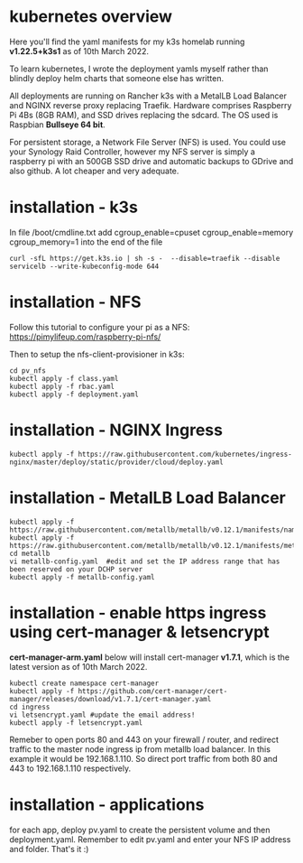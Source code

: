 # kubernetes overview

Here you'll find the yaml manifests for my k3s homelab running **v1.22.5+k3s1** as of 10th March 2022. 

To learn kubernetes, I wrote the deployment yamls myself rather than blindly deploy helm charts that someone else has written. 

All deployments are running on Rancher k3s with a MetalLB Load Balancer and NGINX reverse proxy replacing Traefik. Hardware comprises Raspberry Pi 4Bs (8GB RAM), and SSD drives replacing the sdcard. The OS used is Raspbian **Bullseye 64 bit**.

For persistent storage, a Network File Server (NFS) is used. You could use your Synology Raid Controller, however my NFS server is simply a raspberry pi with an 500GB SSD drive and automatic backups to GDrive and also github. A lot cheaper and very adequate. 



# installation - k3s

In file /boot/cmdline.txt add cgroup_enable=cpuset cgroup_enable=memory cgroup_memory=1 into the end of the file

```
curl -sfL https://get.k3s.io | sh -s -  --disable=traefik --disable servicelb --write-kubeconfig-mode 644
```

# installation - NFS

Follow this tutorial to configure your pi as a NFS:
https://pimylifeup.com/raspberry-pi-nfs/

Then to setup the nfs-client-provisioner in k3s:
```
cd pv_nfs
kubectl apply -f class.yaml
kubectl apply -f rbac.yaml
kubectl apply -f deployment.yaml
```

# installation - NGINX Ingress
```
kubectl apply -f https://raw.githubusercontent.com/kubernetes/ingress-nginx/master/deploy/static/provider/cloud/deploy.yaml
```

# installation - MetalLB Load Balancer
```
kubectl apply -f https://raw.githubusercontent.com/metallb/metallb/v0.12.1/manifests/namespace.yaml
kubectl apply -f https://raw.githubusercontent.com/metallb/metallb/v0.12.1/manifests/metallb.yaml
cd metallb
vi metallb-config.yaml  #edit and set the IP address range that has been reserved on your DCHP server
kubectl apply -f metallb-config.yaml
```

# installation - enable https ingress using cert-manager & letsencrypt

**cert-manager-arm.yaml** below will install cert-manager **v1.7.1**, which is the latest version as of 10th March 2022.
```
kubectl create namespace cert-manager
kubectl apply -f https://github.com/cert-manager/cert-manager/releases/download/v1.7.1/cert-manager.yaml
cd ingress
vi letsencrypt.yaml #update the email address!
kubectl apply -f letsencrypt.yaml
```

Remeber to open ports 80 and 443 on your firewall / router, and redirect traffic to the master node ingress ip from metallb load balancer. In this example it would be 192.168.1.110. So direct port traffic from both 80 and 443 to 192.168.1.110 respectively.

# installation - applications

for each app, deploy pv.yaml to create the persistent volume and then deployment.yaml. Remember to edit pv.yaml and enter your NFS IP address and folder. That's it :) 
